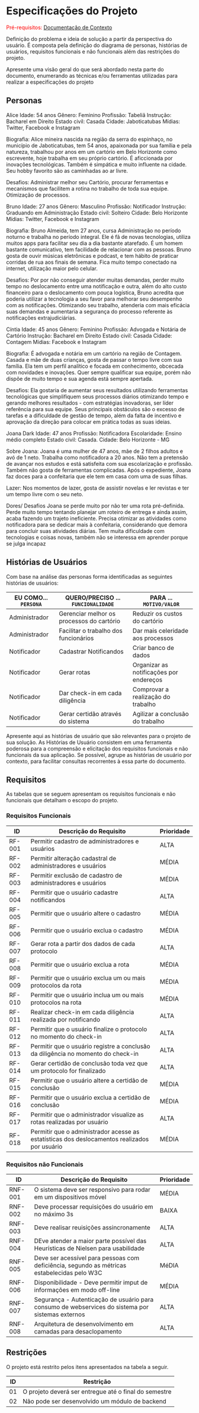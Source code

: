# Especificações do Projeto

<span style="color:red">Pré-requisitos: <a href="1-Documentação de Contexto.md"> Documentação de Contexto</a></span>

Definição do problema e ideia de solução a partir da perspectiva do usuário. É composta pela definição do  diagrama de personas, histórias de usuários, requisitos funcionais e não funcionais além das restrições do projeto.

Apresente uma visão geral do que será abordado nesta parte do documento, enumerando as técnicas e/ou ferramentas utilizadas para realizar a especificações do projeto

## Personas

Alice 
Idade: 54 anos
Gênero: Feminino 
Profissão: Tabeliã 
Instrução: Bacharel em Direito 
Estado civil: Casada 
Cidade: Jaboticatubas 
Mídias: Twitter, Facebook e Instagram  

Biografia:
Alice mineira nascida na região da serra do espinhaço, no município de Jaboticatubas, tem 54 anos, apaixonada por sua família e pela natureza, trabalhou por anos em um cartório em Belo Horizonte como escrevente, hoje trabalha em seu próprio cartório. É aficcionada por inovações tecnológicas. Também é simpática e muito influente na cidade. Seu hobby favorito são as caminhadas ao ar livre.

Desafios: 
Administrar melhor seu Cartório, procurar ferramentas e mecanismos que facilitem a rotina no trabalho de toda sua equipe. 
Otimização de processos. 


Bruno
Idade: 27 anos
Gênero: Masculino
Profissão: Notificador
Instrução: Graduando em Administração
Estado civil: Solteiro
Cidade: Belo Horizonte
Mídias: Twitter, Facebook e Instagram  

Biografia:
Bruno Almeida, tem 27 anos, cursa Administração no período noturno e trabalha no período integral. Ele é fã de novas tecnologias, utiliza muitos apps para facilitar seu dia a dia bastante atarefado. É um homem bastante comunicativo, tem facilidade de relacionar com as pessoas. Bruno gosta de ouvir músicas eletrônicas e podcast, e tem hábito de praticar corridas de rua aos finais de semana. Fica muito tempo conectado na internet, utilização maior pelo celular.

Desafios:
Por por não conseguir atender muitas demandas, perder muito tempo no deslocamento entre uma notificação e outra, além do alto custo financeiro para o deslocamento com pouca logística, Bruno acredita que poderia utilizar a tecnologia a seu favor para melhorar seu desempenho com as notificações. Otimizando seu trabalho, atenderia com mais eficácia suas demandas e aumentaria a segurança do processo referente às notificações extrajudiciárias.


Cíntia
Idade: 45 anos
Gênero: Feminino 
Profissão: Advogada e Notária de Cartório 
Instrução: Bacharel em Direito 
Estado civil: Casada 
Cidade: Contagem
Mídias: Facebook e Instagram  

Biografia:
É advogada e notária em um cartório na região de Contagem. Casada e mãe de duas crianças, gosta de passar o tempo livre com sua família.
Ela tem um perfil analítico e focada em conhecimento, obcecada com novidades e inovações. Quer sempre qualificar sua equipe, porém não dispõe de muito tempo e sua agenda está sempre apertada.

Desafios: 
Ela gostaria de aumentar seus resultados utilizando ferramentas tecnológicas que simplifiquem seus processos diários otimizando tempo e gerando melhores resultados - com estratégias inovadoras, ser líder referência para sua equipe.
Seus principais obstáculos são o excesso de tarefas e a dificuldade de gestão de tempo, além da falta de incentivo e aprovação da direção para colocar em prática todas as suas ideias.



Joana Dark
Idade: 47 anos
Profissão: Notificadora
Escolaridade: Ensino médio completo
Estado civil: Casada.
Cidade: Belo Horizonte - MG

Sobre Joana:
Joana é uma mulher de 47 anos, mãe de 2 filhos adultos e avó de 1 neto. 
Trabalha como notificadora a 20 anos. Não tem a pretensão de avançar nos estudos e está satisfeita com sua escolarização e profissão. Também não gosta de ferramentas complicadas.
Após o expediente, Joana faz doces para a confeitaria que ele tem em casa com uma de suas filhas. 

Lazer:
Nos momentos de lazer, gosta de assistir novelas e ler revistas e ter um tempo livre com o seu neto.

Dores/ Desafios
Joana se perde muito por não ter uma rota pré-definida. Perde muito tempo tentando planejar um roteiro de entrega e ainda assim, acaba fazendo um trajeto ineficiente.
Precisa otimizar as atividades como notificadora para se dedicar mais à confeitaria, considerando que demora para concluir suas atividades diárias.
Tem muita dificuldade com tecnologias e coisas novas, também não se interessa em aprender porque se julga incapaz


## Histórias de Usuários

Com base na análise das personas forma identificadas as seguintes histórias de usuários:

|EU COMO... `PERSONA`| QUERO/PRECISO ... `FUNCIONALIDADE`       |PARA ... `MOTIVO/VALOR`                 |
|--------------------|------------------------------------------|----------------------------------------|
|Administrador       | Gerenciar melhor os processos do cartório|Reduzir os custos do cartório           |
|Administrador       | Facilitar o trabalho dos funcionários    |Dar mais celeridade aos processos       |
|Notificador         | Cadastrar Notificandos                   |Criar banco de dados                    |
|Notificador         | Gerar rotas                              |Organizar as notificações por endereços |  
|Notificador         | Dar check-in em cada diligência          |Comprovar a realização do trabalho      |
|Notificador         | Gerar certidão através do sistema        |Agilizar a conclusão do trabalho        |


Apresente aqui as histórias de usuário que são relevantes para o projeto de sua solução. As Histórias de Usuário consistem em uma ferramenta poderosa para a compreensão e elicitação dos requisitos funcionais e não funcionais da sua aplicação. Se possível, agrupe as histórias de usuário por contexto, para facilitar consultas recorrentes à essa parte do documento.


## Requisitos

As tabelas que se seguem apresentam os requisitos funcionais e não funcionais que detalham o escopo do projeto.

### Requisitos Funcionais

|ID    | Descrição do Requisito  | Prioridade |
|------|-----------------------------------------|----|
|RF-001| Permitir cadastro de administradores e usuários | ALTA |
|RF-002| Permitir alteração cadastral de administradores e usuários | MÉDIA |
|RF-003| Permitir exclusão de cadastro de administradores e usuários | MÉDIA |
|RF-004| Permitir que o usuário cadastre notificandos | ALTA | 
|RF-005| Permitir que o usuário altere o cadastro  | MÉDIA |
|RF-006| Permitir que o usuário exclua o cadastro  | MÉDIA |
|RF-007| Gerar rota a partir dos dados de cada protocolo | ALTA |
|RF-008| Permitir que o usuário exclua a rota | MÉDIA |
|RF-009| Permitir que o usuário exclua um ou mais protocolos da rota | MÉDIA |
|RF-010| Permitir que o usuário inclua um ou mais protocolos na rota | MÉDIA |
|RF-011| Realizar check-in em cada diligência realizada por notificando | ALTA |
|RF-012| Permitir que o usuário finalize o protocolo no momento do check-in | ALTA |
|RF-013| Permitir que o usuário registre a conclusão da diligência no momento do check-in | ALTA |
|RF-014| Gerar certidão de conclusão toda vez que um protocolo for finalizado | ALTA |
|RF-015| Permitir que o usuário altere a certidão de conclusão | MÉDIA |
|RF-016| Permitir que o usuário exclua a certidão de conclusão | MÉDIA |
|RF-017| Permitir que o administrador visualize as rotas realizadas por usuário | ALTA |
|RF-018| Permitir que o administrador acesse as estatísticas dos deslocamentos realizados por usuário | MÉDIA |




### Requisitos não Funcionais

|ID     | Descrição do Requisito  |Prioridade |
|-------|-------------------------|----|
|RNF-001| O sistema deve ser responsivo para rodar em um dispositivos móvel | MÉDIA | 
|RNF-002| Deve processar requisições do usuário em no máximo 3s |  BAIXA | 
|RNF-003| Deve realisar reuisições assincronamente | ALTA |
|RNF-004| DEve atender a maior parte possível das Heurísticas de Nielsen para usabilidade |  ALTA | 
|RNF-005| Deve ser acessível para pessoas com deficiência, segundo as métricas estabelecidas pelo W3C |  MéDIA | 
|RNF-006| Disponibilidade - Deve permitir imput de informações em modo off-line |  MÉDIA | 
|RNF-007| Segurança - Autenticação de usuário para consumo de webservices do sistema por sistemas externos |  ALTA | 
RNF-008| Arquitetura de desenvolvimento em camadas para desaclopamento |  ALTA | 


## Restrições

O projeto está restrito pelos itens apresentados na tabela a seguir.

|ID| Restrição                                             |
|--|-------------------------------------------------------|
|01| O projeto deverá ser entregue até o final do semestre |
|02| Não pode ser desenvolvido um módulo de backend        |



